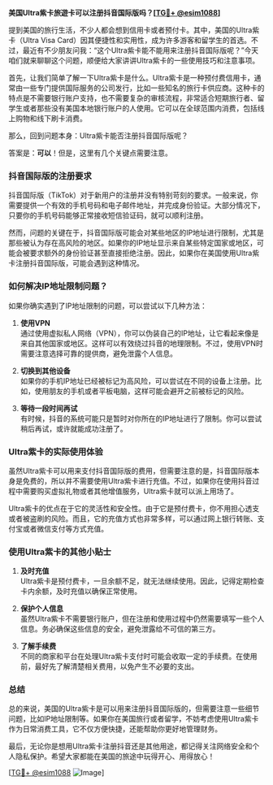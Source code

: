 **美国Ultra紫卡旅遊卡可以注册抖音国际版吗？[[TG💪+ @esim1088](https://t.me/s/esim1088)]**

提到美国的旅行生活，不少人都会想到信用卡或者预付卡。其中，美国的Ultra紫卡（Ultra Visa Card）因其便捷性和实用性，成为许多游客和留学生的首选。不过，最近有不少朋友问我：“这个Ultra紫卡能不能用来注册抖音国际版呢？”今天咱们就来聊聊这个问题，顺便给大家讲讲Ultra紫卡的一些使用技巧和注意事项。

首先，让我们简单了解一下Ultra紫卡是什么。Ultra紫卡是一种预付费信用卡，通常由一些专门提供国际服务的公司发行，比如一些知名的旅行卡供应商。这种卡的特点是不需要银行账户支持，也不需要复杂的审核流程，非常适合短期旅行者、留学生或者那些没有美国本地银行账户的人使用。它可以在全球范围内消费，包括线上购物和线下刷卡消费。

那么，回到问题本身：Ultra紫卡能否注册抖音国际版呢？

答案是：**可以**！但是，这里有几个关键点需要注意。

### 抖音国际版的注册要求

抖音国际版（TikTok）对于新用户的注册并没有特别苛刻的要求。一般来说，你需要提供一个有效的手机号码和电子邮件地址，并完成身份验证。大部分情况下，只要你的手机号码能够正常接收短信验证码，就可以顺利注册。

然而，问题的关键在于，抖音国际版可能会对某些地区的IP地址进行限制，尤其是那些被认为存在高风险的地区。如果你的IP地址显示来自某些特定国家或地区，可能会被要求额外的身份验证甚至直接拒绝注册。因此，如果你在美国使用Ultra紫卡注册抖音国际版，可能会遇到这种情况。

### 如何解决IP地址限制问题？

如果你确实遇到了IP地址限制的问题，可以尝试以下几种方法：

1. **使用VPN**  
   通过使用虚拟私人网络（VPN），你可以伪装自己的IP地址，让它看起来像是来自其他国家或地区。这样可以有效绕过抖音的地理限制。不过，使用VPN时需要注意选择可靠的提供商，避免泄露个人信息。

2. **切换到其他设备**  
   如果你的手机IP地址已经被标记为高风险，可以尝试在不同的设备上注册。比如，使用朋友的手机或者平板电脑，这样可能会避开之前被标记的风险。

3. **等待一段时间再试**  
   有时候，抖音的系统可能只是暂时对你所在的IP地址进行了限制。你可以尝试稍后再试，或许就能成功注册了。

### Ultra紫卡的实际使用体验

虽然Ultra紫卡可以用来支付抖音国际版的费用，但需要注意的是，抖音国际版本身是免费的，所以并不需要使用Ultra紫卡进行充值。不过，如果你在使用抖音过程中需要购买虚拟礼物或者其他增值服务，Ultra紫卡就可以派上用场了。

Ultra紫卡的优点在于它的灵活性和安全性。由于它是预付费卡，你不用担心透支或者被盗刷的风险。而且，它的充值方式也非常多样，可以通过网上银行转账、支付宝或者微信支付等方式充值。

### 使用Ultra紫卡的其他小贴士

1. **及时充值**  
   Ultra紫卡是预付费卡，一旦余额不足，就无法继续使用。因此，记得定期检查卡内余额，及时充值以确保正常使用。

2. **保护个人信息**  
   虽然Ultra紫卡不需要银行账户，但在注册和使用过程中仍然需要填写一些个人信息。务必确保这些信息的安全，避免泄露给不可信的第三方。

3. **了解手续费**  
   不同的商家和平台在处理Ultra紫卡支付时可能会收取一定的手续费。在使用前，最好先了解清楚相关费用，以免产生不必要的支出。

### 总结

总的来说，美国的Ultra紫卡是可以用来注册抖音国际版的，但需要注意一些细节问题，比如IP地址限制等。如果你在美国旅行或者留学，不妨考虑使用Ultra紫卡作为日常消费工具，它不仅方便快捷，还能帮助你更好地管理财务。

最后，无论你是想用Ultra紫卡注册抖音还是其他用途，都记得关注网络安全和个人隐私保护。希望大家都能在美国的旅途中玩得开心、用得放心！

[[TG💪+ @esim1088](https://t.me/s/esim1088) ![Image](https://i.postimg.cc/4NQfJmqS/Snipaste-2025-05-13-00-14-12.png)]